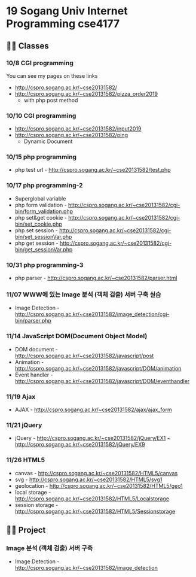 # 19 Sogang Univ Internet Programming cse4177

## 🙇‍♂️ Classes

### 10/8 CGI programming
You can see my pages on these links
* http://cspro.sogang.ac.kr/~cse20131582/
* http://cspro.sogang.ac.kr/~cse20131582/pizza_order2019
	* with php post method
### 10/10 CGI programming
* http://cspro.sogang.ac.kr/~cse20131582/input2019
* http://cspro.sogang.ac.kr/~cse20131582/ping
	* Dynamic Document

### 10/15 php programming
* php test url - http://cspro.sogang.ac.kr/~cse20131582/test.php

### 10/17 php programming-2
* Superglobal variable
* php form validation - http://cspro.sogang.ac.kr/~cse20131582/cgi-bin/form_validation.php
* php set&get cookie - http://cspro.sogang.ac.kr/~cse20131582/cgi-bin/set_cookie.php
* php set session - http://cspro.sogang.ac.kr/~cse20131582/cgi-bin/set_sessionVar.php
* php get session - http://cspro.sogang.ac.kr/~cse20131582/cgi-bin/get_sessionVar.php

### 10/31 php programming-3
* php parser - http://cspro.sogang.ac.kr/~cse20131582/parser.html

### 11/07 WWW에 있는 Image 분석 (객체 검출) 서버 구축 실습
* Image Detection - http://cspro.sogang.ac.kr/~cse20131582/image_detection/cgi-bin/parser.php

### 11/14 JavaScript DOM(Document Object Model)
* DOM document - http://cspro.sogang.ac.kr/~cse20131582/javascript/post
* Animation - http://cspro.sogang.ac.kr/~cse20131582/javascript/DOM/animation
* Event handler - http://cspro.sogang.ac.kr/~cse20131582/javascript/DOM/eventhandler

### 11/19 Ajax
* AJAX - http://cspro.sogang.ac.kr/~cse20131582/ajax/ajax_form

### 11/21 jQuery
* jQuery - http://cspro.sogang.ac.kr/~cse20131582/jQuery/EX1 ~ http://cspro.sogang.ac.kr/~cse20131582/jQuery/EX9

### 11/26 HTML5
* canvas - http://cspro.sogang.ac.kr/~cse20131582/HTML5/canvas
* svg - http://cspro.sogang.ac.kr/~cse20131582/HTML5/svg1
* geolocation - http://cspro.sogang.ac.kr/~cse20131582/HTML5/geo1
* local storage - http://cspro.sogang.ac.kr/~cse20131582/HTML5/Localstorage
* session storage - http://cspro.sogang.ac.kr/~cse20131582/HTML5/Sessionstorage


## 🙇‍♀️ Project

### Image 분석 (객체 검출) 서버 구축
* Image Detection - http://cspro.sogang.ac.kr/~cse20131582/image_detection